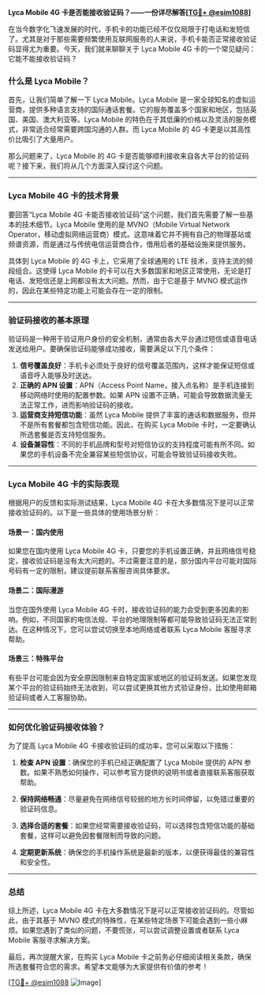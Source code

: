 **Lyca Mobile 4G 卡是否能接收验证码？——一份详尽解答[[TG💪+ @esim1088](https://t.me/s/esim1088)]**

在当今数字化飞速发展的时代，手机卡的功能已经不仅仅局限于打电话和发短信了。尤其是对于那些需要频繁使用互联网服务的人来说，手机卡能否正常接收验证码显得尤为重要。今天，我们就来聊聊关于 Lyca Mobile 4G 卡的一个常见疑问：它能不能接收验证码？

### 什么是 Lyca Mobile？

首先，让我们简单了解一下 Lyca Mobile。Lyca Mobile 是一家全球知名的虚拟运营商，提供多种语言支持的国际通话套餐。它的服务覆盖多个国家和地区，包括英国、美国、澳大利亚等。Lyca Mobile 的特色在于其低廉的价格以及灵活的服务模式，非常适合经常需要跨国沟通的人群。而 Lyca Mobile 的 4G 卡更是以其高性价比吸引了大量用户。

那么问题来了，Lyca Mobile 的 4G 卡是否能够顺利接收来自各大平台的验证码呢？接下来，我们将从几个方面深入探讨这个问题。

---

### Lyca Mobile 4G 卡的技术背景

要回答“Lyca Mobile 4G 卡能否接收验证码”这个问题，我们首先需要了解一些基本的技术细节。Lyca Mobile 使用的是 MVNO（Mobile Virtual Network Operator，移动虚拟网络运营商）模式。这意味着它并不拥有自己的物理基站或频谱资源，而是通过与传统电信运营商合作，借用后者的基础设施来提供服务。

具体到 Lyca Mobile 的 4G 卡上，它采用了全球通用的 LTE 技术，支持主流的频段组合。这使得 Lyca Mobile 的卡可以在大多数国家和地区正常使用，无论是打电话、发短信还是上网都没有太大问题。然而，由于它是基于 MVNO 模式运作的，因此在某些特定功能上可能会存在一定的限制。

---

### 验证码接收的基本原理

验证码是一种用于验证用户身份的安全机制，通常由各大平台通过短信或语音电话发送给用户。要确保验证码能够成功接收，需要满足以下几个条件：

1. **信号覆盖良好**：手机卡必须处于良好的信号覆盖范围内，这样才能保证短信或语音呼入能够及时送达。
2. **正确的 APN 设置**：APN（Access Point Name，接入点名称）是手机连接到移动网络时使用的配置参数。如果 APN 设置不正确，可能会导致数据流量无法正常工作，进而影响验证码的接收。
3. **运营商支持短信功能**：虽然 Lyca Mobile 提供了丰富的通话和数据服务，但并不是所有套餐都包含短信功能。因此，在购买 Lyca Mobile 卡时，一定要确认所选套餐是否支持短信服务。
4. **设备兼容性**：不同的手机品牌和型号对短信协议的支持程度可能有所不同。如果您的手机设备不完全兼容某些短信协议，可能会导致验证码接收失败。

---

### Lyca Mobile 4G 卡的实际表现

根据用户的反馈和实际测试结果，Lyca Mobile 4G 卡在大多数情况下是可以正常接收验证码的。以下是一些具体的使用场景分析：

#### 场景一：国内使用
如果您在国内使用 Lyca Mobile 4G 卡，只要您的手机设置正确，并且网络信号稳定，接收验证码是没有太大问题的。不过需要注意的是，部分国内平台可能对国际号码有一定的限制，建议提前联系客服咨询具体要求。

#### 场景二：国际漫游
当您在国外使用 Lyca Mobile 4G 卡时，接收验证码的能力会受到更多因素的影响。例如，不同国家的电信法规、平台的地理限制等都可能导致验证码无法正常到达。在这种情况下，您可以尝试切换至本地网络或者联系 Lyca Mobile 客服寻求帮助。

#### 场景三：特殊平台
有些平台可能会因为安全原因限制来自特定国家或地区的验证码发送。如果您发现某个平台的验证码始终无法收到，可以尝试更换其他方式验证身份，比如使用邮箱验证码或者人工客服协助。

---

### 如何优化验证码接收体验？

为了提高 Lyca Mobile 4G 卡接收验证码的成功率，您可以采取以下措施：

1. **检查 APN 设置**：确保您的手机已经正确配置了 Lyca Mobile 提供的 APN 参数。如果不熟悉如何操作，可以参考官方提供的说明书或者直接联系客服获取帮助。
   
2. **保持网络畅通**：尽量避免在网络信号较弱的地方长时间停留，以免错过重要的验证码信息。

3. **选择合适的套餐**：如果您经常需要接收验证码，可以选择包含短信功能的基础套餐，这样可以避免因套餐限制而导致的问题。

4. **定期更新系统**：确保您的手机操作系统是最新的版本，以便获得最佳的兼容性和安全性。

---

### 总结

综上所述，Lyca Mobile 4G 卡在大多数情况下是可以正常接收验证码的。尽管如此，由于其基于 MVNO 模式的特殊性，在某些特定场景下可能会遇到一些小麻烦。如果您遇到了类似的问题，不要慌张，可以尝试调整设置或者联系 Lyca Mobile 客服寻求解决方案。

最后，再次提醒大家，在购买 Lyca Mobile 卡之前务必仔细阅读相关条款，确保所选套餐符合您的需求。希望本文能够为大家提供有价值的参考！

[[TG💪+ @esim1088](https://t.me/s/esim1088) ![Image](https://i.postimg.cc/4NQfJmqS/Snipaste-2025-05-13-00-14-12.png)]